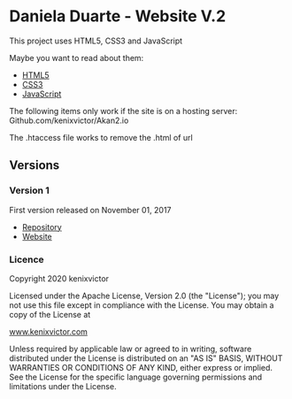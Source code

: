 # Daniela Duarte - Website V.2


This project uses HTML5, CSS3 and JavaScript

Maybe you want to read about them:
- [HTML5](https://www.w3.org/html/)
- [CSS3](https://www.w3.org/Style/CSS/Overview.en.html)
- [JavaScript](https://developer.mozilla.org/pt-BR/docs/Web/JavaScript)

The following items only work if the site is on a hosting server: Github.com/kenixvictor/Akan2.io

The .htaccess file works to remove the .html of url 


## Versions

### Version 1

First version released on November 01, 2017
- [Repository](https://github.com/kenixvictor/Akan2)
- [Website](https://kenixvictor.github.io)

### Licence
Copyright 2020 kenixvictor

Licensed under the Apache License, Version 2.0 (the "License");
you may not use this file except in compliance with the License.
You may obtain a copy of the License at 

 www.kenixvictor.com

Unless required by applicable law or agreed to in writing, software
distributed under the License is distributed on an "AS IS" BASIS,
WITHOUT WARRANTIES OR CONDITIONS OF ANY KIND, either express or implied.
See the License for the specific language governing permissions and
limitations under the License.
